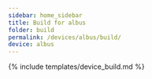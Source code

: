 ```yaml
---
sidebar: home_sidebar
title: Build for albus
folder: build
permalink: /devices/albus/build/
device: albus
---
```

{% include templates/device_build.md %}
